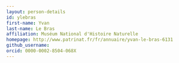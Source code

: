 ```yaml
---
layout: person-details
id: ylebras
first-name: Yvan
last-name: Le Bras
affiliation: Muséum National d'Histoire Naturelle
homepage: http://www.patrinat.fr/fr/annuaire/yvan-le-bras-6131
github_username: 
orcid: 0000-0002-8504-068X
---
```

